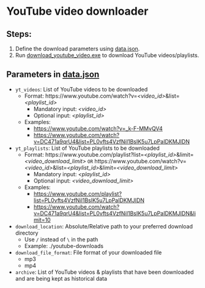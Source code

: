 # YouTube video downloader

## Steps:

1. Define the download parameters using [data.json](./data.json).
1. Run [download_youtube_video.exe](./download_youtube_video.exe) to download YouTube videos/playlists.

## Parameters in [data.json](./data.json)

- `yt_videos`: List of YouTube videos to be downloaded
  - Format: https://<span>www</span>.youtube.com/watch?v=_&lt;video_id&gt;_&list=_&lt;playlist_id&gt;_
    - Mandatory input: _&lt;video_id&gt;_
    - Optional input: _&lt;playlist_id&gt;_
  - Examples:
    - https://www.youtube.com/watch?v=_k-F-MMvQV4
    - https://www.youtube.com/watch?v=DC471a9qrU4&list=PL0vfts4VzfNiI1BsIK5u7LpPaIDKMJIDN
- `yt_playlists`: List of YouTube playlists to be downloaded
  - Format: https://<span>www</span>.youtube.com/playlist?list=_&lt;playlist_id&gt;_&limit=_&lt;video_download_limit&gt;_ `OR` https://<span>www</span>.youtube.com/watch?v=_&lt;video_id&gt;_&list=_&lt;playlist_id&gt;_&limit=_&lt;video_download_limit&gt;_
    - Mandatory input: _&lt;playlist_id&gt;_
    - Optional input: _&lt;video_download_limit&gt;_
  - Examples:
    - https://www.youtube.com/playlist?list=PL0vfts4VzfNiI1BsIK5u7LpPaIDKMJIDN
    - https://www.youtube.com/watch?v=DC471a9qrU4&list=PL0vfts4VzfNiI1BsIK5u7LpPaIDKMJIDN&limit=10
- `download_location`: Absolute/Relative path to your preferred download directory
  - Use `/` instead of `\` in the path
  - Example: ./youtube-downloads
- `download_file_format`: File format of your downloaded file
  - mp3
  - mp4
- `archive`: List of YouTube videos & playlists that have been downloaded and are being kept as historical data
